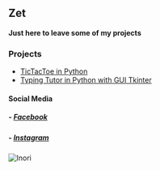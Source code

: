 ## Zet

**Just here to leave some of my projects**

### Projects

- [TicTacToe in Python](https://github.com/kyizet/python-tictactoe)
- [Typing Tutor in Python with GUI Tkinter](https://github.com/kyizet/typtolator-python)

#### Social Media
##### - [Facebook](https://www.facebook.com/zett1kz)
##### - [Instagram](https://www.instagram.com)

![Inori](https://media.giphy.com/media/WCSmvDGfXAubK/source.gif)
